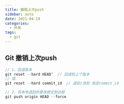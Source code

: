 ```yaml
---
title: 撤销上次push
sidebar: auto
date: 2021-04-19
categories:
  - 开发
tags:
  - git
---
```


## Git 撤销上次push


```javascript
// 1、回退版本
git reset --hard HEAD^  // 回退到上个版本
// 或
git reset --hard commit_id  // 退到/进到 指定commit_id

// 2、将本地退回的更改提交到远程
git push origin HEAD --force
```

